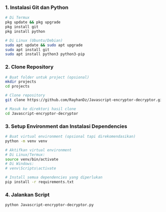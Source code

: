 
### 1. Instalasi Git dan Python

```bash
# Di Termux
pkg update && pkg upgrade
pkg install git
pkg install python

# Di Linux (Ubuntu/Debian)
sudo apt update && sudo apt upgrade
sudo apt install git
sudo apt install python3 python3-pip
```

### 2. Clone Repository

```bash
# Buat folder untuk project (opsional)
mkdir projects
cd projects

# Clone repository
git clone https://github.com/RayhanDz/Javascript-encryptor-decryptor.git

# Masuk ke direktori hasil clone
cd Javascript-encryptor-decryptor
```

### 3. Setup Environment dan Instalasi Dependencies

```bash
# Buat virtual environment (opsional tapi direkomendasikan)
python -m venv venv

# Aktifkan virtual environment
# Di Linux/Termux:
source venv/bin/activate
# Di Windows:
# venv\Scripts\activate

# Install semua dependencies yang diperlukan
pip install -r requirements.txt
```


### 4. Jalankan Script

```bash
python Javascript-encryptor-decryptor.py
```

